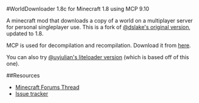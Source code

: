 #WorldDownloader 1.8c for Minecraft 1.8 using MCP 9.10

A minecraft mod that downloads a copy of a world on a multiplayer server for personal singleplayer use.  This is a fork of [@dslake's original version](https://github.com/dslake/WorldDownloader), updated to 1.8.

MCP is used for decompilation and recompilation.  Download it from [here](http://www.modcoderpack.com/website/releases).

You can also try [@uyjulian's liteloader version](https://github.com/uyjulian/LiteModWDL/) (which is based off of this one).

##Resources 

 * [Minecraft Forums Thread](http://www.minecraftforum.net/forums/mapping-and-modding/minecraft-mods/2520465-)
 * [Issue tracker](https://github.com/Pokechu22/WorldDownloader/issues)
